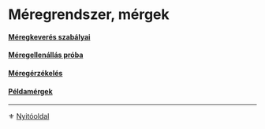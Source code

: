 # Méregrendszer, mérgek

#### [Méregkeverés szabályai](141_meregkeveres_szabalyai.md)

#### [Méregellenállás próba](142_meregellenallas.md)

#### [Méregérzékelés](143_meregerzekeles.md)

#### [Példamérgek](144_peldamergek.md)

---

⚜️ [Nyitóoldal](start.md#14-m%C3%A9regrendszer-m%C3%A9rgek)

